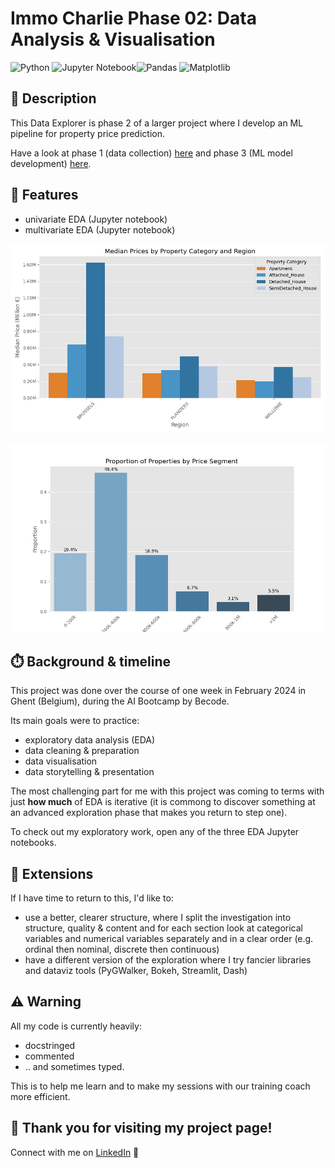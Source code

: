 # Immo Charlie Phase 02: Data Analysis & Visualisation

![Python](https://img.shields.io/badge/python-3670A0?style=for-the-badge&logo=python&logoColor=ffdd54) ![Jupyter Notebook](https://img.shields.io/badge/jupyter-%23FA0F00.svg?style=for-the-badge&logo=jupyter&logoColor=white)![Pandas](https://img.shields.io/badge/pandas-%23150458.svg?style=for-the-badge&logo=pandas&logoColor=white) ![Matplotlib](https://img.shields.io/badge/Matplotlib-%23ffffff.svg?style=for-the-badge&logo=Matplotlib&logoColor=black) 

## 📖 Description

This Data Explorer is phase 2 of a larger project where I develop an ML pipeline for property price prediction.

Have a look at phase 1 (data collection) [here](https://github.com/emsuru/charlie-01-data-collection) and phase 3 (ML model development) [here](https://github.com/emsuru/charlie-03-ML-model-development). 


## 🌺 Features

- univariate EDA (Jupyter notebook)
- multivariate EDA (Jupyter notebook)

![graph](graphs/median_prices_by_property_category_and_region.png)

![graph](graphs/proportion_of_properties_by_price_segment.png)


## ⏱️ Background & timeline

This project was done over the course of one week in February 2024 in Ghent (Belgium), during the AI Bootcamp by Becode.

Its main goals were to practice:

- exploratory data analysis (EDA)
- data cleaning & preparation
- data visualisation
- data storytelling & presentation


The most challenging part for me with this project was coming to terms with just **how much** of EDA is iterative (it is commong to discover something at an advanced exploration phase that makes you return to step one).

To check out my exploratory work, open any of the three EDA Jupyter notebooks. 

## 🚀 Extensions

If I have time to return to this, I'd like to:

- use a better, clearer structure, where I split the investigation into structure, quality & content and for each section look at categorical variables and numerical variables separately and in a clear order (e.g. ordinal then nominal, discrete then continuous)
- have a different version of the exploration where I try fancier libraries and dataviz tools (PyGWalker, Bokeh, Streamlit, Dash)

## ⚠️ Warning

All my code is currently heavily:

- docstringed
- commented
- .. and sometimes typed.

This is to help me learn and to make my sessions with our training coach more efficient.

## 🤗 Thank you for visiting my project page!

Connect with me on [LinkedIn](https://www.linkedin.com/in/mirunasuru/) 🤍
